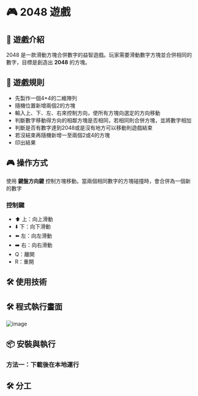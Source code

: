 # 🎮 2048 遊戲

## 🧩 遊戲介紹

2048 是一款滑動方塊合併數字的益智遊戲。玩家需要滑動數字方塊並合併相同的數字，目標是創造出 **2048** 的方塊。

## 🚀 遊戲規則

- 先製作一個4*4的二維陣列  
- 隨機位置新增兩個2的方塊
- 輸入上、下、左、右來控制方向，使所有方塊向選定的方向移動
- 判斷數字移動得方向的相鄰方塊是否相同，若相同則合併方塊，並將數字相加
- 判斷是否有數字達到2048或是沒有地方可以移動則遊戲結束
- 若沒結束再隨機新增一至兩個2或4的方塊
- 印出結果


## 🎮 操作方式

使用 **鍵盤方向鍵** 控制方塊移動。當兩個相同數字的方塊碰撞時，會合併為一個新的數字
### 控制鍵

- ⬆️ 上：向上滑動
- ⬇️ 下：向下滑動
- ⬅️ 左：向左滑動
- ➡️ 右：向右滑動
- Q：離開
- R：重開
  
## 🛠️ 使用技術

## 🛠️ 程式執行畫面
![image](https://github.com/user-attachments/assets/d050018d-c535-4317-b79b-52f55b788578)


## 📦 安裝與執行

### 方法一：下載後在本地運行
## 🛠️ 分工
